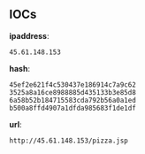 
## IOCs

__ipaddress__:

```text
45.61.148.153
```
__hash__:

```text
45ef2e621f4c530437e186914c7a9c62
3525a8a16ce8988885d435133b3e85d8
6a58b52b184715583cda792b56a0a1ed
b500a8ffd4907a1dfda985683f1de1df
```
__url__:

```text
http://45.61.148.153/pizza.jsp
```